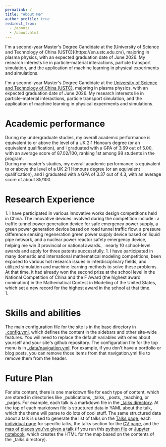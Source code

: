 ```yaml
---
permalink: /
title: "About Me"
author_profile: true
redirect_from: 
  - /about/
  - /about.html
---
```


<div class="about-justify">
I'm a second-year Master's Degree Candidate at the [University of Science and Technology of China (USTC)](https://en.ustc.edu.cn/), majoring in plasma physics, with an expected graduation date of June 2026. My research interests lie in particle–material interactions, particle transport simulation, and the application of machine learning in physical experiments and simulations.
</div>

I'm a second-year Master's Degree Candidate at the [University of Science and Technology of China (USTC)](https://en.ustc.edu.cn/), majoring in plasma physics, with an expected graduation date of June 2026. My research interests lie in particle–material interactions, particle transport simulation, and the application of machine learning in physical experiments and simulations.

Academic performance
======
<div class="about-justify">
During my undergraduate studies, my overall academic performance is equivalent to or above the level of a UK 2:1 Honours degree (or an equivalent qualification), and I graduated with a GPA of 3.69 out of 5.00, with an average score of 87.02/100, ranking 1st among 98 students in the program. 
</div>

<div class="about-justify">
During my master's studies, my overall academic performance is equivalent to or above the level of a UK 2:1 Honours degree (or an equivalent qualification), and I graduated with a GPA of 3.37 out of 4.3, with an average score of about 85/100.
</div>


Research Experience
======
<div class="about-justify">
1. I have participated in various innovative works design competitions held in China. The innovative devices involved during the competition include : a traffic tunnel power generation device for safe emergency power supply, a green power generation device based on road tunnel traffic flow, a pressure difference sensing regeneration green power supply device based on liquid pipe network, and a nuclear power reactor safety emergency device, helping me win 3 provincial or national awards、 nearly 10 school-level awards and apply for three patents successfully.
1. I have participated in many domestic and international mathematical modeling competitions, been exposed to various hot research issues in interdisciplinary fields, and utilized simulation and machine learning methods to solve these problems. At that time, it had already won the second prize at the school level in the National Competition of China and the F Award (the highest award nomination) in the Mathematical Contest in Modeling of the United States, which set a new record for the highest award in the school at that time.
</div>
1. 

Skills and abilities
======
The main configuration file for the site is in the base directory in [_config.yml](https://github.com/academicpages/academicpages.github.io/blob/master/_config.yml), which defines the content in the sidebars and other site-wide features. You will need to replace the default variables with ones about yourself and your site's github repository. The configuration file for the top menu is in [_data/navigation.yml](https://github.com/academicpages/academicpages.github.io/blob/master/_data/navigation.yml). For example, if you don't have a portfolio or blog posts, you can remove those items from that navigation.yml file to remove them from the header. 

Future Plan
======
For site content, there is one markdown file for each type of content, which are stored in directories like _publications, _talks, _posts, _teaching, or _pages. For example, each talk is a markdown file in the [_talks directory](https://github.com/academicpages/academicpages.github.io/tree/master/_talks). At the top of each markdown file is structured data in YAML about the talk, which the theme will parse to do lots of cool stuff. The same structured data about a talk is used to generate the list of talks on the [Talks page](https://academicpages.github.io/talks), each [individual page](https://academicpages.github.io/talks/2012-03-01-talk-1) for specific talks, the talks section for the [CV page](https://academicpages.github.io/cv), and the [map of places you've given a talk](https://academicpages.github.io/talkmap.html) (if you run this [python file](https://github.com/academicpages/academicpages.github.io/blob/master/talkmap.py) or [Jupyter notebook](https://github.com/academicpages/academicpages.github.io/blob/master/talkmap.ipynb), which creates the HTML for the map based on the contents of the _talks directory).

